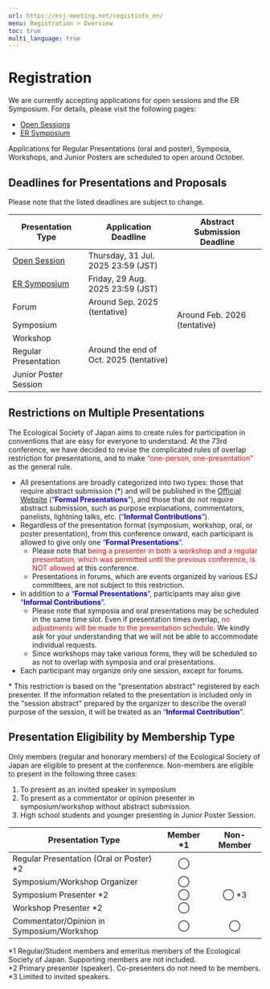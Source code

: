 ```yaml
---
url: https://esj-meeting.net/registinfo_en/
menu: Registration > Overview
toc: true
multi_language: true
---
```


# Registration

We are currently accepting applications for open sessions and the ER Symposium. For details, please visit the following pages:

- [Open Sessions](opensession_en)
- [ER Symposium](ersympo_en)

Applications for Regular Presentations (oral and poster), Symposia, Workshops, and Junior Posters are scheduled to open around October.

## Deadlines for Presentations and Proposals

Please note that the listed deadlines are subject to change.

<table>
  <colgroup>
    <col style="width: 30%" />
    <col style="width: 35%" />
    <col style="width: 35%" />
  </colgroup>
  <thead><tr class="header">
    <th>Presentation Type</th>
    <th><strong>Application Deadline</strong></th>
    <th><strong> Abstract Submission Deadline </strong></th>
    </tr></thead>
  <tbody>
    <tr class="odd">
      <td><a href = "opensession_en">Open Session</a></td>
      <td>Thursday, 31 Jul. 2025 23:59 (JST)</td>
      <td rowspan=7>Around Feb. 2026 (tentative)</td>
    </tr>
    <tr class="even">
      <td><a href = "ersympo_en">ER Symposium</a></td>
      <td>Friday, 29 Aug. 2025 23:59 (JST)</td>
    </tr>
    <tr class="odd">
      <td>Forum</td>
      <td>Around Sep. 2025 (tentative)</td>
    </tr>
    <tr class="even">
      <td>Symposium<br />
      <td rowspan=4> Around the end of Oct. 2025 (tentative)</td>
    </tr>
    <tr class="odd">
      <td>Workshop</td>
    </tr>
    <tr class="even">
     <td>Regular Presentation<br />
    </tr>
    <tr class="odd">
      <td>Junior Poster Session</td>
    </tr>
  </tbody>
</table>

## Restrictions on Multiple Presentations

The Ecological Society of Japan aims to create rules for participation in conventions that are easy for everyone to understand. At the 73rd conference, we have decided to revise the complicated rules of overlap restriction for presentations, and to make <span style="color: red; ">“one-person, one-presentation”</span> as the general rule.

- All presentations are broadly categorized into two types: those that require abstract submission \(\*\) and will be published in the [Official Website](https://esj.ne.jp/meeting/abst/index.html) (<span style="color:blue;">“**Formal Presentations**”</span>), and those that do not require abstract submission, such as purpose explanations, commentators, panelists, lightning talks, etc. (<span style="color:blue;">“**Informal Contributions**”</span>).
- Regardless of the presentation format (symposium, workshop, oral, or poster presentation), from this conference onward, each participant is allowed to give only one <span style="color:blue;">“**Formal Presentations**”</span>.
  - Please note that <span style="color:red;">being a presenter in both a workshop and a regular presentation, which was permitted until the previous conference, is NOT allowed</span> at this conference.
  - Presentations in forums, which are events organized by various ESJ committees, are not subject to this restriction.
- In addition to a <span style="color:blue;">“**Formal Presentations**”</span>, participants may also give <span style="color:blue;">“**Informal Contributions**”</span>.
  - Please note that symposia and oral presentations may be scheduled in the same time slot. Even if presentation times overlap, <span style="color:red;">no adjustments will be made to the presentation schedule</span>. We kindly ask for your understanding that we will not be able to accommodate individual requests.
  - Since workshops may take various forms, they will be scheduled so as not to overlap with symposia and oral presentations.
- Each participant may organize only one session, except for forums.

\* This restriction is based on the "presentation abstract" registered by each presenter. If the information related to the presentation is included only in the "session abstract" prepared by the organizer to describe the overall purpose of the session, it will be treated as an <span style="color:blue;">“**Informal Contribution**”</span>.

## Presentation Eligibility by Membership Type

Only members (regular and honorary members) of the Ecological Society of Japan are eligible to present at the conference. Non-members are eligible to present in the following three cases:

1. To present as an invited speaker in symposium
2. To present as a commentator or opinion presenter in symposium/workshop without abstract submission.
3. High school students and younger presenting in Junior Poster Session.

| **Presentation Type**                              | **Member \*1** | **Non-Member** |
|----------------------------------------------------|:--------------:|:--------------:|
| Regular Presentation (Oral or Poster) \*2            | ◯            |                |
| Symposium/Workshop Organizer                | ◯            |                |
| Symposium Presenter \*2                           | ◯            | ◯ \*3         |
| Workshop Presenter \*2                       | ◯            |                |
| Commentator/Opinion in Symposium/Workshop    | ◯            | ◯              |

\*1 Regular/Student members and emeritus members of the Ecological Society of Japan. Supporting members are not included.  
\*2 Primary presenter (speaker). Co-presenters do not need to be members.  
\*3 Limited to invited speakers.
